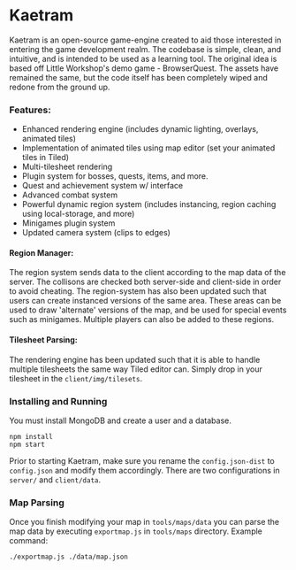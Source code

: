 # Kaetram

Kaetram is an open-source game-engine created to aid those interested in entering the game development realm. The codebase is simple, clean, and intuitive, and is intended to be used as a learning tool. The original idea is based off Little Workshop's demo game - BrowserQuest. The assets have remained the same, but the code itself has been completely wiped and redone from the ground up.


### Features:

- Enhanced rendering engine (includes dynamic lighting, overlays, animated tiles)
- Implementation of animated tiles using map editor (set your animated tiles in Tiled)
- Multi-tilesheet rendering
- Plugin system for bosses, quests, items, and more.
- Quest and achievement system w/ interface
- Advanced combat system
- Powerful dynamic region system (includes instancing, region caching using local-storage, and more)
- Minigames plugin system
- Updated camera system (clips to edges)

#### Region Manager:

The region system sends data to the client according to the map data of the server. The collisons are checked both server-side and client-side in order to avoid cheating. The region-system has also been updated such that users can create instanced versions of the same area. These areas can be used to draw 'alternate' versions of the map, and be used for special events such as minigames. Multiple players can also be added to these regions.

#### Tilesheet Parsing:

The rendering engine has been updated such that it is able to handle multiple tilesheets the same way Tiled editor can. Simply drop in your tilesheet in the `client/img/tilesets`.

### Installing and Running

You must install MongoDB and create a user and a database.

```
npm install
npm start
```

Prior to starting Kaetram, make sure you rename the `config.json-dist` to `config.json` and modify them accordingly. There are two configurations in `server/` and `client/data`.

### Map Parsing

Once you finish modifying your map in `tools/maps/data` you can parse the map data by executing `exportmap.js` in `tools/maps` directory. Example command:

```
./exportmap.js ./data/map.json
```

